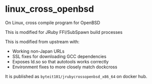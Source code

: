 # linux_cross_openbsd
On Linux, cross compile program for OpenBSD 

This is modified for JRuby FFI/SubSpawn build processes

This is modified from upstream with:
 * Working non-Japan URLs
 * SSL fixes for downloading GCC dependencies
 * Exposes ld.so so that autotools works correctly
 * Environment fixes to more closely match dockcross

It is published as `byteit101/jrubycrossopenbsd_x86_64` on docker hub.
